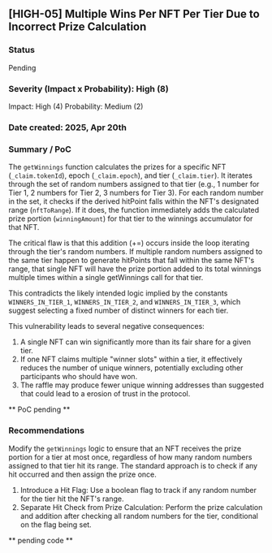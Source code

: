 ## [HIGH-05] Multiple Wins Per NFT Per Tier Due to Incorrect Prize Calculation

### Status

Pending

### Severity (Impact x Probability): High (8)

Impact: High (4)
Probability: Medium (2)

### Date created: 2025, Apr 20th

### Summary / PoC

The `getWinnings` function calculates the prizes for a specific NFT (`_claim.tokenId`), epoch (`_claim.epoch`), and tier (`_claim.tier`). It iterates through the set of random numbers assigned to that tier (e.g., 1 number for Tier 1, 2 numbers for Tier 2, 3 numbers for Tier 3). For each random number in the set, it checks if the derived hitPoint falls within the NFT's designated range (`nftToRange`). If it does, the function immediately adds the calculated prize portion (`winningAmount`) for that tier to the winnings accumulator for that NFT.

The critical flaw is that this addition (+=) occurs inside the loop iterating through the tier's random numbers. If multiple random numbers assigned to the same tier happen to generate hitPoints that fall within the same NFT's range, that single NFT will have the prize portion added to its total winnings multiple times within a single getWinnings call for that tier.

This contradicts the likely intended logic implied by the constants `WINNERS_IN_TIER_1`, `WINNERS_IN_TIER_2`, and `WINNERS_IN_TIER_3`, which suggest selecting a fixed number of distinct winners for each tier.

This vulnerability leads to several negative consequences:

1.  A single NFT can win significantly more than its fair share for a given tier.
2.  If one NFT claims multiple "winner slots" within a tier, it effectively reduces the number of unique winners, potentially excluding other participants who should have won.
3.  The raffle may produce fewer unique winning addresses than suggested that could lead to a erosion of trust in the protocol.

** PoC pending **

### Recommendations

Modify the `getWinnings` logic to ensure that an NFT receives the prize portion for a tier at most once, regardless of how many random numbers assigned to that tier hit its range. The standard approach is to check if any hit occurred and then assign the prize once.

1. Introduce a Hit Flag: Use a boolean flag to track if any random number for the tier hit the NFT's range.
2. Separate Hit Check from Prize Calculation: Perform the prize calculation and addition after checking all random numbers for the tier, conditional on the flag being set.

** pending code **
